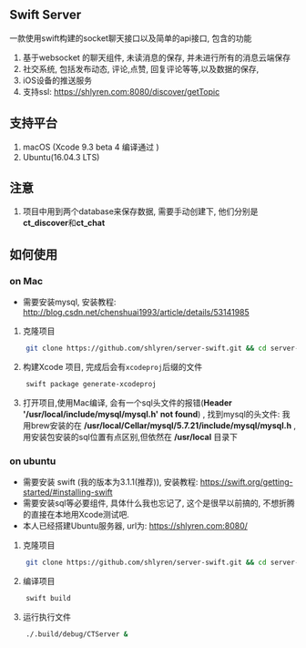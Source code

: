 ## Swift Server
一款使用swift构建的socket聊天接口以及简单的api接口, 包含的功能
1. 基于websocket 的聊天组件, 未读消息的保存, 并未进行所有的消息云端保存
2. 社交系统, 包括发布动态, 评论,点赞, 回复评论等等,以及数据的保存,
3. iOS设备的推送服务
4. 支持ssl: https://shlyren.com:8080/discover/getTopic


## 支持平台
1. macOS (Xcode 9.3 beta 4  编译通过 )
2. Ubuntu(16.04.3 LTS) 

## 注意
1. 项目中用到两个database来保存数据, 需要手动创建下, 他们分别是**ct_discover**和**ct_chat**


## 如何使用 

### on Mac
* 需要安装mysql, 安装教程: http://blog.csdn.net/chenshuai1993/article/details/53141985

1. 克隆项目
```bash
	git clone https://github.com/shlyren/server-swift.git && cd server-swift
```

2. 构建Xcode 项目, 完成后会有`xcodeproj`后缀的文件
```bash
	swift package generate-xcodeproj
```

3. 打开项目,使用Mac编译, 会有一个sql头文件的报错(**Header '/usr/local/include/mysql/mysql.h' not found**) , 找到mysql的头文件: 我用brew安装的在 **/usr/local/Cellar/mysql/5.7.21/include/mysql/mysql.h** ,  用安装包安装的sql位置有点区别,但依然在 **/usr/local** 目录下
	
### on ubuntu
* 需要安装 swift (我的版本为3.1.1(推荐)), 安装教程: https://swift.org/getting-started/#installing-swift
* 需要安装sql等必要组件, 具体什么我也忘记了, 这个是很早以前搞的, 不想折腾的直接在本地用Xcode测试吧.
* 本人已经搭建Ubuntu服务器, url为: https://shlyren.com:8080/

1. 克隆项目
```bash
	git clone https://github.com/shlyren/server-swift.git && cd server-swift
```

2. 编译项目
```bash
	swift build
```

3. 运行执行文件
```bash
	./.build/debug/CTServer &
```
